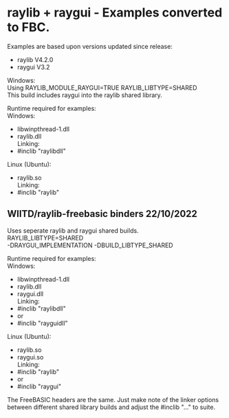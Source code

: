 # raylib + raygui - Examples converted to FBC.  

Examples are based upon versions updated since release:  
* raylib V4.2.0  
* raygui V3.2  

Windows:  
Using RAYLIB_MODULE_RAYGUI=TRUE RAYLIB_LIBTYPE=SHARED  
This build includes raygui into the raylib shared library.  

Runtime required for examples:  
Windows:  
* libwinpthread-1.dll  
* raylib.dll  
Linking:  
* #inclib "raylibdll"  

Linux (Ubuntu):  
* raylib.so  
Linking:  
* #inclib "raylib"  


## WIITD/raylib-freebasic binders 22/10/2022  
Uses seperate raylib and raygui shared builds.  
RAYLIB_LIBTYPE=SHARED  
-DRAYGUI_IMPLEMENTATION -DBUILD_LIBTYPE_SHARED  

Runtime required for examples:  
Windows:  
* libwinpthread-1.dll  
* raylib.dll  
* raygui.dll  
Linking:  
* #inclib "raylibdll"  
* or  
* #inclib "rayguidll"  

Linux (Ubuntu):  
* raylib.so  
* raygui.so  
Linking:  
* #inclib "raylib"  
* or  
* #inclib "raygui"  

The FreeBASIC headers are the same. Just make note of the linker options between different shared library builds and adjust the #inclib "..." to suite.  


